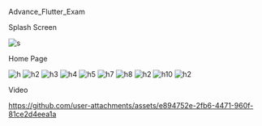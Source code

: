 Advance_Flutter_Exam

Splash Screen

![s](https://github.com/user-attachments/assets/5a614855-d96e-42da-a654-d443ae0352aa)

Home Page

![h](https://github.com/user-attachments/assets/7f227a4e-3d53-49b1-88ea-a8a52e9fce4e)
![h2](https://github.com/user-attachments/assets/7f8f1ce3-f192-44ff-8789-d8b966903b45)
![h3](https://github.com/user-attachments/assets/50021c7e-d039-4873-a212-dc2a38079e5f)
![h4](https://github.com/user-attachments/assets/628f83d5-7b3b-4332-9e76-6d563d94ce4a)
![h5](https://github.com/user-attachments/assets/82d6dda3-fe0a-4674-9fe5-60fa73569546)
![h7](https://github.com/user-attachments/assets/ae7cf861-ec49-4039-b7fa-686553e4cd6d)
![h8](https://github.com/user-attachments/assets/a77d7075-1b9c-486f-973c-0ddfd10aeb61)
![h2](https://github.com/user-attachments/assets/7f8f1ce3-f192-44ff-8789-d8b966903b45)
![h10](https://github.com/user-attachments/assets/6f188508-bcbf-4cf7-b730-76525c96ba68)
![h2](https://github.com/user-attachments/assets/7f8f1ce3-f192-44ff-8789-d8b966903b45)

Video 

https://github.com/user-attachments/assets/e894752e-2fb6-4471-960f-81ce2d4eea1a
